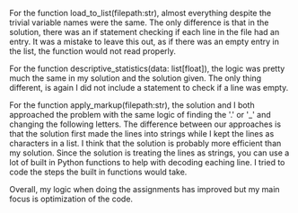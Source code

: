 For the function load_to_list(filepath:str), almost everything despite the trivial variable names were the same. The only difference is that in the solution, there was an if statement checking if each line in the file had an entry. It was a mistake to leave this out, as if there was an empty entry in the list, the function would not read properly.

For the function descriptive_statistics(data: list[float]), the logic was pretty much the same in my solution and the solution given. The only thing different, is again I did not include a statement to check if a line was empty.

For the function apply_markup(filepath:str), the solution and I both approached the problem with the same logic of finding the '.' or '_' and changing the following letters. The difference between our approaches is that the solution first made the lines into strings while I kept the lines as characters in a list. I think that the solution is probably more efficient than my solution. Since the solution is treating the lines as strings, you can use a lot of built in Python functions to help with decoding eaching line. I tried to code the steps the built in functions would take.

Overall, my logic when doing the assignments has improved but my main focus is optimization of the code.
